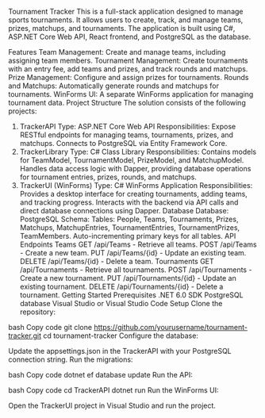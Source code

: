 Tournament Tracker
This is a full-stack application designed to manage sports tournaments. It allows users to create, track, and manage teams, prizes, matchups, and tournaments. The application is built using C#, ASP.NET Core Web API, React frontend, and PostgreSQL as the database.

Features
Team Management: Create and manage teams, including assigning team members.
Tournament Management: Create tournaments with an entry fee, add teams and prizes, and track rounds and matchups.
Prize Management: Configure and assign prizes for tournaments.
Rounds and Matchups: Automatically generate rounds and matchups for tournaments.
WinForms UI: A separate WinForms application for managing tournament data.
Project Structure
The solution consists of the following projects:

1. TrackerAPI
Type: ASP.NET Core Web API
Responsibilities:
Expose RESTful endpoints for managing teams, tournaments, prizes, and matchups.
Connects to PostgreSQL via Entity Framework Core.
2. TrackerLibrary
Type: C# Class Library
Responsibilities:
Contains models for TeamModel, TournamentModel, PrizeModel, and MatchupModel.
Handles data access logic with Dapper, providing database operations for tournament entries, prizes, rounds, and matchups.
3. TrackerUI (WinForms)
Type: C# WinForms Application
Responsibilities:
Provides a desktop interface for creating tournaments, adding teams, and tracking progress.
Interacts with the backend via API calls and direct database connections using Dapper.
Database
Database: PostgreSQL
Schema:
Tables: People, Teams, Tournaments, Prizes, Matchups, MatchupEntries, TournamentEntries, TournamentPrizes, TeamMembers.
Auto-incrementing primary keys for all tables.
API Endpoints
Teams
GET /api/Teams - Retrieve all teams.
POST /api/Teams - Create a new team.
PUT /api/Teams/{id} - Update an existing team.
DELETE /api/Teams/{id} - Delete a team.
Tournaments
GET /api/Tournaments - Retrieve all tournaments.
POST /api/Tournaments - Create a new tournament.
PUT /api/Tournaments/{id} - Update an existing tournament.
DELETE /api/Tournaments/{id} - Delete a tournament.
Getting Started
Prerequisites
.NET 6.0 SDK
PostgreSQL database
Visual Studio or Visual Studio Code
Setup
Clone the repository:

bash
Copy code
git clone https://github.com/yourusername/tournament-tracker.git
cd tournament-tracker
Configure the database:

Update the appsettings.json in the TrackerAPI with your PostgreSQL connection string.
Run the migrations:

bash
Copy code
dotnet ef database update
Run the API:

bash
Copy code
cd TrackerAPI
dotnet run
Run the WinForms UI:

Open the TrackerUI project in Visual Studio and run the project.
